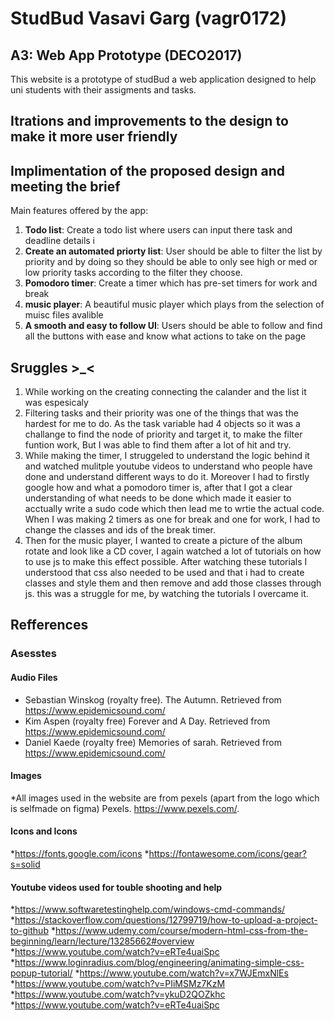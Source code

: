 # StudBud Vasavi Garg (vagr0172) 
## A3: Web App Prototype (DECO2017)

This website is a prototype of studBud a web application designed to help uni students with their assigments and tasks. 

## Itrations and improvements to the design to make it more user friendly 

## Implimentation of the proposed design and meeting the brief 
Main features offered by the app: 
1. **Todo list**: Create a todo list where users can input there task and deadline details i 
2. **Create an automated priorty list**: User should be able to filter the list by priority and by doing so they should be able to only see high or med or low priority tasks according to the filter they choose. 
3. **Pomodoro timer**: Create a timer which has pre-set timers for work and break 
4. **music player**: A beautiful music player which plays from the selection of muisc files avalible
5. **A smooth and easy to follow UI**: Users should be able to follow and find all the buttons with ease and know what actions to take on the page 

## Sruggles >_<
1. While working on the creating connecting the calander and the list it was espesicaly 
2. Filtering tasks and their priority was one of the things that was the hardest for me to do. 
As the task variable had 4 objects so it was a challange to find the node of priority and target it, to make the filter funtion work, But I was able to find them after a lot of hit and try. 
3. While making the timer, I struggeled to understand the logic behind it and watched mulitple youtube videos to understand who people have done and understand different ways to do it. Moreover I had to firstly google how and what a pomodoro timer is, after that I got a clear understanding of what needs to be done which made it easier to acctually write a sudo code which then lead me to wrtie the actual code. When I was making 2 timers as one for break and one for work, I had to change the classes and ids of the break timer. 
4. Then for the music player, I wanted to create a picture of the album rotate and look like a CD cover, I again watched a lot of tutorials on how to use js to make this effect possible. After watching these tutorials I understood that css also needed to be used and that i had to create classes and style them and then remove and add those classes through js. this was a struggle for me, by watching the tutorials I overcame it. 
## Refferences 

### Asesstes 
#### Audio Files 
* Sebastian Winskog (royalty free). The Autumn. Retrieved from https://www.epidemicsound.com/
* Kim Aspen (royalty free) Forever and A Day. Retrieved from https://www.epidemicsound.com/
* Daniel Kaede (royalty free) Memories of sarah. Retrieved from https://www.epidemicsound.com/
#### Images 
*All images used in the website are from pexels (apart from the logo which is selfmade on figma) 
Pexels. https://www.pexels.com/. 
#### Icons and Icons
*https://fonts.google.com/icons
*https://fontawesome.com/icons/gear?s=solid  

#### Youtube videos used for touble shooting and help 

*https://www.softwaretestinghelp.com/windows-cmd-commands/
*https://stackoverflow.com/questions/12799719/how-to-upload-a-project-to-github
*https://www.udemy.com/course/modern-html-css-from-the-beginning/learn/lecture/13285662#overview
*https://www.youtube.com/watch?v=eRTe4uaiSpc
*https://www.loginradius.com/blog/engineering/animating-simple-css-popup-tutorial/
*https://www.youtube.com/watch?v=x7WJEmxNlEs
*https://www.youtube.com/watch?v=PIiMSMz7KzM
*https://www.youtube.com/watch?v=ykuD2QOZkhc
*https://www.youtube.com/watch?v=eRTe4uaiSpc
